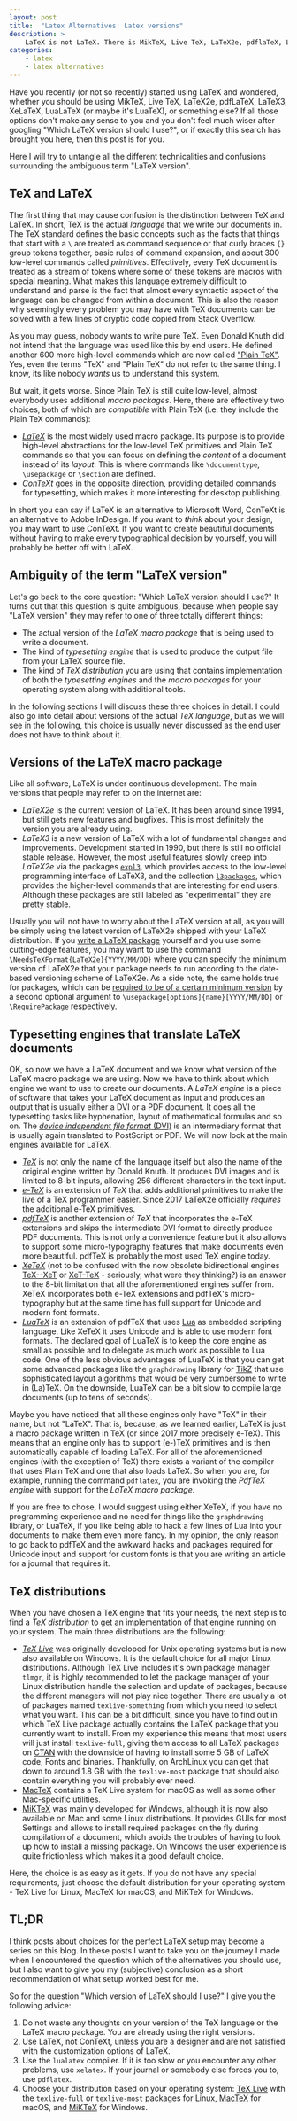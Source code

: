 ```yaml
---
layout: post
title:  "Latex Alternatives: Latex versions"
description: >
    LaTeX is not LaTeX. There is MikTeX, Live TeX, LaTeX2e, pdflaTeX, LaTeX3, XelaTeX, LualaTeX, ... Aaaaah! If you are as confused as I was when I got into laTeX, this post is for you.
categories:
    - latex
    - latex alternatives
---
```


Have you recently (or not so recently) started using LaTeX and wondered, whether you should be using MikTeX, Live TeX, LaTeX2e, pdfLaTeX, LaTeX3, XeLaTeX, LuaLaTeX (or maybe it's LuaTeX), or something else?
If all those options don't make any sense to you and you don't feel much wiser after googling "Which LaTeX version should I use?", or if exactly this search has brought you here, then this post is for you.

Here I will try to untangle all the different technicalities and confusions surrounding the ambiguous term "LaTeX version".

## TeX and LaTeX

The first thing that may cause confusion is the distinction between TeX and LaTeX.
In short, TeX is the actual *language* that we write our documents in.
The TeX standard defines the basic concepts such as the facts that things that start with a `\` are treated as command sequence or that curly braces `{}` group tokens together, basic rules of command expansion, and about 300 low-level commands called *primitives*.
Effectively, every TeX document is treated as a stream of tokens where some of these tokens are macros with special meaning.
What makes this language extremely difficult to understand and parse is the fact that almost every syntactic aspect of the language can be changed from within a document.
This is also the reason why seemingly every problem you may have with TeX documents can be solved with a few lines of cryptic code copied from Stack Overflow.

As you may guess, nobody wants to write pure TeX. Even Donald Knuth did not intend that the language was used like this by end users.
He defined another 600 more high-level commands which are now called ["Plain TeX"](https://en.wikibooks.org/wiki/LaTeX/Plain_TeX).
Yes, even the terms "TeX" and "Plain TeX" do not refer to the same thing.
I know, its like nobody *wants* us to understand this system.

But wait, it gets worse. Since Plain TeX is still quite low-level, almost everybody uses additional *macro packages*.
Here, there are effectively two choices, both of which are *compatible* with Plain TeX (i.e. they include the Plain TeX commands):

* [*LaTeX*](https://www.latex-project.org/) is the most widely used macro package. Its purpose is to provide high-level abstractions for the low-level TeX primitives and Plain TeX commands so that you can focus on defining the *content* of a document instead of its *layout*. This is where commands like `\documenttype`, `\usepackage` or `\section` are defined.
* [*ConTeXt*](https://wiki.contextgarden.net/What_is_ConTeXt) goes in the opposite direction, providing detailed commands for typesetting, which makes it more interesting for desktop publishing.

In short you can say if LaTeX is an alternative to Microsoft Word, ConTeXt is an alternative to Adobe InDesign. If you want to *think* about your design, you may want to use ConTeXt.
If you want to create beautiful documents without having to make every typographical decision by yourself, you will probably be better off with LaTeX.

## Ambiguity of the term "LaTeX version"

Let's go back to the core question: "Which LaTeX version should I use?"
It turns out that this question is quite ambiguous, because when people say "LaTeX version" they may refer to one of three totally different things:

* The actual version of the *LaTeX macro package* that is being used to write a document.
* The kind of *typesetting engine* that is used to produce the output file from your LaTeX source file.
* The kind of *TeX distribution* you are using that contains implementation of both the *typesetting engines* and the *macro packages* for your operating system along with additional tools.

In the following sections I will discuss these three choices in detail.
I could also go into detail about versions of the actual *TeX language*, but as we will see in the following, this choice is usually never discussed as the end user does not have to think about it.

## Versions of the LaTeX macro package

Like all software, LaTeX is under continuous development.
The main versions that people may refer to on the internet are:

* *LaTeX2e* is the current version of LaTeX.
    It has been around since 1994, but still gets new features and bugfixes.
    This is most definitely the version you are already using.
* *LaTeX3* is a new version of LaTeX with a lot of fundamental changes and improvements.
    Development started in 1990, but there is still no official stable release. However, the most useful features slowly creep into *LaTeX2e* via the packages [`expl3`](https://ctan.org/pkg/expl3), which provides access to the low-level programming interface of LaTeX3, and the collection [`l3packages`](https://ctan.org/pkg/l3packages), which provides the higher-level commands that are interesting for end users. Although these packages are still labeled as "experimental" they are pretty stable.

Usually you will not have to worry about the LaTeX version at all, as you will be simply using the latest version of LaTeX2e shipped with your LaTeX distribution.
If you [write a LaTeX package](https://en.wikibooks.org/wiki/LaTeX/Creating_Packages) yourself and you use some cutting-edge features, you may want to use the command `\NeedsTeXFormat{LaTeX2e}{YYYY/MM/DD}` where you can specify the minimum version of LaTeX2e that your package needs to run according to the date-based versioning scheme of LaTeX2e.
As a side note, the same holds true for packages, which can be [required to be of a certain minimum version](https://tex.stackexchange.com/questions/47743/require-a-certain-or-later-version-of-a-package) by a second optional argument to `\usepackage[options]{name}[YYYY/MM/DD]` or `\RequirePackage` respectively.

## Typesetting engines that translate LaTeX documents

OK, so now we have a LaTeX document and we know what version of the LaTeX macro package we are using.
Now we have to think about which engine we want to use to create our documents.
A *LaTeX engine* is a piece of software that takes your LaTeX document as input and produces an output that is usually either a DVI or a PDF document.
It does all the typesetting tasks like hyphenation, layout of mathematical formulas and so on.
The [*device independent file format* (DVI)](https://de.wikipedia.org/wiki/Device_independent_file_format) is an intermediary format that is usually again translated to PostScript or PDF.
We will now look at the main engines available for LaTeX.

* [*TeX*](https://ctan.org/pkg/tex) is not only the name of the language itself but also the name of the original engine written by Donald Knuth.
    It produces DVI images and is limited to 8-bit inputs, allowing 256 different characters in the text input.
* [*e-TeX*](https://ctan.org/pkg/etex) is an extension of *TeX* that adds additional primitives to make the live of a TeX programmer easier.
    Since 2017 LaTeX2e officially *requires* the additional e-TeX primitives.
* [*pdfTeX*](https://ctan.org/pkg/pdftex) is another extension of *TeX* that incorporates the e-TeX extensions and skips the intermediate DVI format to directly produce PDF documents.
    This is not only a convenience feature but it also allows to support some micro-typography features that make documents even more beautiful.
    pdfTeX is probably the most used TeX engine today.
* [*XeTeX*](https://ctan.org/pkg/xetex) (not to be confused with the now obsolete bidirectional engines [TeX--XeT](https://ctan.org/pkg/tex--xet) or [XeT-TeX](https://ctan.org/pkg/xet-tex) - seriously, what were they thinking?) is an answer to the 8-bit limitation that all the aforementioned engines suffer from.
    XeTeX incorporates both e-TeX extensions and pdfTeX's micro-typography but at the same time has full support for Unicode and modern font formats.
* [*LuaTeX*](https://ctan.org/pkg/luatex) is an extension of pdfTeX that uses [Lua](https://www.lua.org/) as embedded scripting language.
    Like XeTeX it uses Unicode and is able to use modern font formats.
    The declared goal of LuaTeX is to keep the core engine as small as possible and to delegate as much work as possible to Lua code.
    One of the less obvious advantages of LuaTeX is that you can get some advanced packages like the `graphdrawing` library for [TikZ](http://www.texample.net/tikz/examples/) that use sophisticated layout algorithms that would be very cumbersome to write in (La)TeX.
    On the downside, LuaTeX can be a bit slow to compile large documents (up to tens of seconds).

Maybe you have noticed that all these engines only have "TeX" in their name, but not "LaTeX".
That is, because, as we learned earlier, LaTeX is just a macro package written in TeX (or since 2017 more precisely e-TeX).
This means that an engine only has to support (e-)TeX primitives and is then automatically capable of loading LaTeX.
For all of the aforementioned engines (with the exception of TeX) there exists a variant of the compiler that uses Plain TeX and one that also loads LaTeX.
So when you are, for example, running the command `pdflatex`, you are invoking the *PdfTeX engine* with support for the *LaTeX macro package*.

If you are free to chose, I would suggest using either XeTeX, if you have no programming experience and no need for things like the `graphdrawing` library, or LuaTeX, if you like being able to hack a few lines of Lua into your documents to make them even more fancy.
In my opinion, the only reason to go back to pdfTeX and the awkward hacks and packages required for Unicode input and support for custom fonts is that you are writing an article for a journal that requires it.

## TeX distributions

When you have chosen a TeX engine that fits your needs, the next step is to find a *TeX distribution* to get an implementation of that engine running on your system. The main three distributions are the following:

* [*TeX Live*](https://www.tug.org/texlive/) was originally developed for Unix operating systems but is now also available on Windows.
    It is the default choice for all major Linux distributions.
    Although TeX Live includes it's own package manager `tlmgr`, it is highly recommended to let the package manager of your Linux distribution handle the selection and update of packages, because the different managers will not play nice together.
    There are usually a lot of packages named `texlive-something` from which you need to select what you want.
    This can be a bit difficult, since you have to find out in which TeX Live package actually contains the LaTeX package that you currently want to install.
    From my experience this means that most users will just install `texlive-full`, giving them access to all LaTeX packages on [CTAN](https://ctan.org/) with the downside of having to install some 5 GB of LaTeX code, Fonts and binaries.
    Thankfully, on ArchLinux you can get that down to around 1.8 GB with the `texlive-most` package that should also contain everything you will probably ever need.
* [MacTeX](http://www.tug.org/mactex/) contains a TeX Live system for macOS as well as some other Mac-specific utilities.
* [MiKTeX](https://miktex.org/about) was mainly developed for Windows, although it is now also available on Mac and some Linux distributions.
    It provides GUIs for most Settings and allows to install required packages on the fly during compilation of a document, which avoids the troubles of having to look up how to install a missing package.
    On Windows the user experience is quite frictionless which makes it a good default choice.

Here, the choice is as easy as it gets.
If you do not have any special requirements, just choose the default distribution for your operating system - TeX Live for Linux, MacTeX for macOS, and MiKTeX for Windows.

## TL;DR

I think posts about choices for the perfect LaTeX setup may become a series on this blog.
In these posts I want to take you on the journey I made when I encountered the question which of the alternatives you should use, but I also want to give you my (subjective) conclusion as a short recommendation of what setup worked best for me.

So for the question "Which version of LaTeX should I use?" I give you the following advice:

1. Do not waste any thoughts on your version of the TeX language or the LaTeX macro package.
    You are already using the right versions.
2. Use LaTeX, not ConTeXt, unless you are a designer and are not satisfied with the customization options of LaTeX.
3. Use the `lualatex` compiler. If it is too slow or you encounter any other problems, use `xelatex`. If your journal or somebody else forces you to, use `pdflatex`.
4. Choose your distribution based on your operating system: [TeX Live](https://www.tug.org/texlive/) with the `texlive-full` or `texlive-most` packages for Linux, [MacTeX](http://www.tug.org/mactex/) for macOS, and [MiKTeX](https://miktex.org/about) for Windows.
